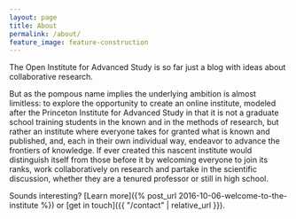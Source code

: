 ```yaml
---
layout: page
title: About
permalink: /about/
feature_image: feature-construction
---
```


The Open Institute for Advanced Study is so far just a blog with ideas about collaborative research.

But as the pompous name implies the underlying ambition is almost limitless: to explore the
opportunity to create an online institute, modeled after the Princeton Institute for Advanced Study
in that it is not a graduate school training students in the known and in the methods of research,
but rather an institute where everyone takes for granted what is known and published, and, each in
their own individual way, endeavor to advance the frontiers of knowledge. If ever created this nascent
institute would distinguish itself from those before it by welcoming everyone to join its ranks, work
collaboratively on research and partake in the scientific discussion, whether they are a tenured
professor or still in high school.

Sounds interesting? [Learn more]({% post_url 2016-10-06-welcome-to-the-institute %}) or
[get in touch]({{ "/contact" | relative_url }}).
